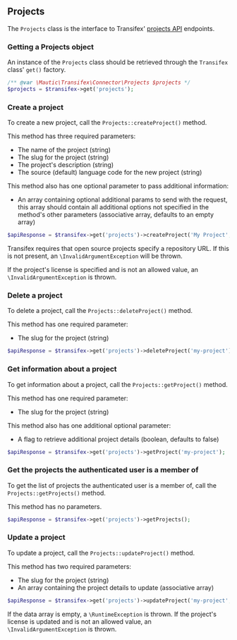 ## Projects

The `Projects` class is the interface to Transifex' [projects API](http://docs.transifex.com/api/projects/) endpoints.

### Getting a Projects object

An instance of the `Projects` class should be retrieved through the `Transifex` class' `get()` factory.

```php
/** @var \Mautic\Transifex\Connector\Projects $projects */
$projects = $transifex->get('projects');
```

### Create a project

To create a new project, call the `Projects::createProject()` method.

This method has three required parameters:

* The name of the project (string)
* The slug for the project (string)
* The project's description (string)
* The source (default) language code for the new project (string)

This method also has one optional parameter to pass additional information:

* An array containing optional additional params to send with the request, this array should contain all additional options not specified in the method's other parameters (associative array, defaults to an empty array)

```php
$apiResponse = $transifex->get('projects')->createProject('My Project', 'my-project', 'This is my new project', 'en-US');
```

Transifex requires that open source projects specify a repository URL. If this is not present, an `\InvalidArgumentException` will be thrown.

If the project's license is specified and is not an allowed value, an `\InvalidArgumentException` is thrown.

### Delete a project

To delete a project, call the `Projects::deleteProject()` method.

This method has one required parameter:

* The slug for the project (string)

```php
$apiResponse = $transifex->get('projects')->deleteProject('my-project');
```

### Get information about a project

To get information about a project, call the `Projects::getProject()` method.

This method has one required parameter:

* The slug for the project (string)

This method also has one additional optional parameter:

* A flag to retrieve additional project details (boolean, defaults to false)

```php
$apiResponse = $transifex->get('projects')->getProject('my-project');
```

### Get the projects the authenticated user is a member of

To get the list of projects the authenticated user is a member of, call the `Projects::getProjects()` method.

This method has no parameters.

```php
$apiResponse = $transifex->get('projects')->getProjects();
```

### Update a project

To update a project, call the `Projects::updateProject()` method.

This method has two required parameters:

* The slug for the project (string)
* An array containing the project details to update (associative array)

```php
$apiResponse = $transifex->get('projects')->updateProject('my-project', ['name' => 'My Project']);
```

If the data array is empty, a `\RuntimeException` is thrown. If the project's license is updated and is not an allowed value, an `\InvalidArgumentException` is thrown.
